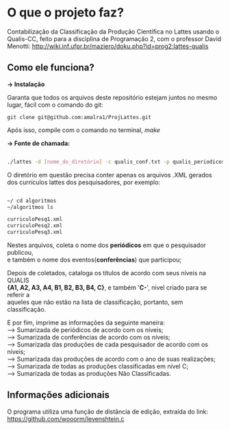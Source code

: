 # O que o projeto faz?

  Contabilização da Classificação da Produção Científica no Lattes usando o Qualis-CC,
feito para a disciplina de Programação 2, com o professor David Menotti:
http://wiki.inf.ufpr.br/maziero/doku.php?id=prog2:lattes-qualis

## Como ele funciona?
  
  **-> Instalação**  
  
  Garanta que todos os arquivos deste repositório estejam juntos no mesmo lugar, fácil com o comando do git:
  
  ```
  git clone git@github.com:amalra1/ProjLattes.git
  ```
  Após isso, compile com o comando no terminal, *make*  

  **-> Fonte de chamada:**  
  
  ```bash
  
  ./lattes -d [nome_do_diretório] -c qualis_conf.txt -p qualis_periodicos.txt
  
  ```
  O diretório em questão precisa conter apenas os arquivos .XML gerados dos currículos lattes 
  dos pesquisadores, por exemplo:
  
  ```bash
  
  ~/ cd algoritmos
  ~/algoritmos ls
  
  curriculoPesq1.xml
  curriculoPesq2.xml
  curriculoPesq3.xml
  
  ```  
  Nestes arquivos, coleta o nome dos **periódicos** em que o pesquisador publicou,  
  e também o nome dos eventos(**conferências**) que participou;  
    
  Depois de coletados, cataloga os títulos de acordo com seus níveis na QUALIS  
  **{A1, A2, A3, A4, B1, B2, B3, B4, C}**, e também '**C-**', nivel criado para se referir a   
  aqueles que não estão na lista de classificação, portanto, sem classificação.  
    
  E por fim, imprime as informações da seguinte maneira:  
  --> Sumarizada de periódicos de acordo com os níveis;  
  --> Sumarizada de conferências de acordo com os níveis;  
  --> Sumarizada das produções de cada pesquisador de acordo com os níveis;  
  --> Sumarizada das produções de acordo com o ano de suas realizações;  
  --> Sumarizada de todas as produções classificadas em nível C;  
  --> Sumarizada de todas as produções Não Classificadas.  
  

## Informações adicionais

  O programa utiliza uma função de distância de edição, extraída do link:
https://github.com/wooorm/levenshtein.c
